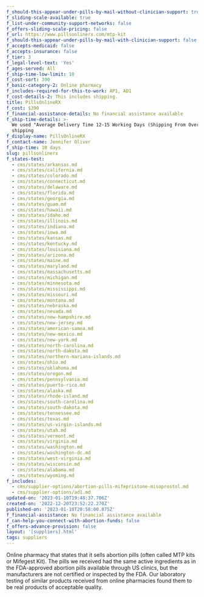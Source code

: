 ```yaml
---
f_should-this-appear-under-pills-by-mail-without-clinician-support: true
f_sliding-scale-available: true
f_list-under-community-support-networks: false
f_offers-sliding-scale-pricing: false
f_url: https://www.pillsonlinerx.com/mtp-kit
f_should-this-appear-under-pills-by-mail-with-clinician-support: false
f_accepts-medicaid: false
f_accepts-insurance: false
f_tier: 3
f_legal-level-text: 'Yes'
f_ages-served: All
f_ship-time-low-limit: 10
f_cost-sort: 390
f_basic-category-2: Online pharmacy
f_includes-required-for-this-to-work: AP1, AD1
f_cost-details-2: This includes shipping.
title: PillsOnlineRX
f_cost: $390
f_financial-assistance-details: No financial assistance available
f_ship-time-details: >-
  We used "Average Delivery Time 12-15 Working Days (Shipping From Overseas)"
  shipping
f_display-name: PillsOnlineRX
f_contact-name: Jennifer Oliver
f_ship-time: 10 days
slug: pillsonlinerx
f_states-test:
  - cms/states/arkansas.md
  - cms/states/california.md
  - cms/states/colorado.md
  - cms/states/connecticut.md
  - cms/states/delaware.md
  - cms/states/florida.md
  - cms/states/georgia.md
  - cms/states/guam.md
  - cms/states/hawaii.md
  - cms/states/idaho.md
  - cms/states/illinois.md
  - cms/states/indiana.md
  - cms/states/iowa.md
  - cms/states/kansas.md
  - cms/states/kentucky.md
  - cms/states/louisiana.md
  - cms/states/arizona.md
  - cms/states/maine.md
  - cms/states/maryland.md
  - cms/states/massachusetts.md
  - cms/states/michigan.md
  - cms/states/minnesota.md
  - cms/states/mississippi.md
  - cms/states/missouri.md
  - cms/states/montana.md
  - cms/states/nebraska.md
  - cms/states/nevada.md
  - cms/states/new-hampshire.md
  - cms/states/new-jersey.md
  - cms/states/american-samoa.md
  - cms/states/new-mexico.md
  - cms/states/new-york.md
  - cms/states/north-carolina.md
  - cms/states/north-dakota.md
  - cms/states/northern-mariana-islands.md
  - cms/states/ohio.md
  - cms/states/oklahoma.md
  - cms/states/oregon.md
  - cms/states/pennsylvania.md
  - cms/states/puerto-rico.md
  - cms/states/alaska.md
  - cms/states/rhode-island.md
  - cms/states/south-carolina.md
  - cms/states/south-dakota.md
  - cms/states/tennessee.md
  - cms/states/texas.md
  - cms/states/us-virgin-islands.md
  - cms/states/utah.md
  - cms/states/vermont.md
  - cms/states/virginia.md
  - cms/states/washington.md
  - cms/states/washington-dc.md
  - cms/states/west-virginia.md
  - cms/states/wisconsin.md
  - cms/states/alabama.md
  - cms/states/wyoming.md
f_includes:
  - cms/supplier-options/abortion-pills-mifepristone-misoprostol.md
  - cms/supplier-options/ad1.md
updated-on: '2023-01-10T19:48:37.706Z'
created-on: '2022-12-20T23:52:22.270Z'
published-on: '2023-01-10T20:58:00.875Z'
f_financial-assistance: No financial assistance available
f_can-help-you-connect-with-abortion-funds: false
f_offers-advance-provision: false
layout: '[suppliers].html'
tags: suppliers
---
```


Online pharmacy that states that it sells abortion pills (often called MTP kits or Mifegest Kit). The pills we received had the same active ingredients as in the FDA-approved abortion pills available through US clinics, but the manufacturers are not certified or inspected by the FDA. Our laboratory testing of similar products received from online pharmacies found them to be real products of acceptable quality.

‍

‍
